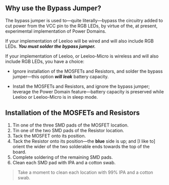 ## Why use the Bypass Jumper?
The bypass jumper is used to—quite literally—bypass the circuitry added to cut power from the VCC pin to the RGB LEDs, by virtue of the, at present, experimental implementation of Power Domains.

If your implementation of Leeloo will be wired and will also include RGB LEDs.  ***You must solder the bypass jumper.***

If your implementation of Leeloo, or Leeloo-Micro is wireless and will also include RGB LEDs, you have a choice:

* Ignore installation of the MOSFETs and Resistors, and solder the bypass jumper—this option ***will leak*** battery capacity.

* Install the MOSFETs and Resistors, and ignore the bypass jumper; leverage the Power Domain feature—battery capacity is preserved while Leeloo or Leeloo-Micro is in sleep mode.

## Installation of the MOSFETs and Resistors
1. Tin one of the three SMD pads of the MOSFET location.
2. Tin one of the two SMD pads of the Resistor location.
3. Tack the MOSFET onto its position.
4. Tack the Resistor onto its position—the **blue** side is up; and [I like to] orient the wider of the two solderable ends towards the top of the board.
5. Complete soldering of the remaining SMD pads.
6. Clean each SMD pad with IPA and a cotton swab.

> Take a moment to clean each location with 99% IPA and a cotton swab.
